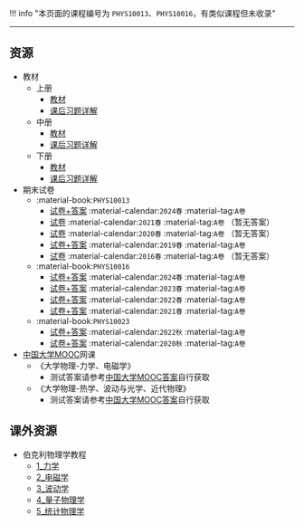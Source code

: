 !!! info "本页面的课程编号为 `PHYS10013`、`PHYS10016`，有类似课程但未收录"

---

## 资源  
- 教材  
    - 上册  
        - [教材](https://api.ecylt.top/v1/lanzou_link?url=https://cqu-openlib.lanzout.com/i1eVm1wkm1gd&type=down)  
        - [课后习题详解](https://api.ecylt.top/v1/lanzou_link?url=https://cqu-openlib.lanzout.com/iVV0F1y0rsab&type=down)  
    - 中册  
        - [教材](https://api.ecylt.top/v1/lanzou_link?url=https://cqu-openlib.lanzout.com/irWRU1wkm9bg&type=down)  
        - [课后习题详解](https://api.ecylt.top/v1/lanzou_link?url=https://cqu-openlib.lanzout.com/i9cHH1xy769g&type=down)  
    - 下册  
        - [教材](https://api.ecylt.top/v1/lanzou_link?url=https://cqu-openlib.lanzout.com/iV27g1wkm6if&type=down)  
        - [课后习题详解](https://api.ecylt.top/v1/lanzou_link?url=https://cqu-openlib.lanzout.com/ioosU1y0ty1a&type=down)  
- 期末试卷  
    - :material-book:`PHYS10013`  
        - [试卷+答案](https://api.ecylt.top/v1/lanzou_link?url=https://cqu-openlib.lanzout.com/ixSfO22p4scj&type=down) :material-calendar:`2024春` :material-tag:`A卷`  
        - [试卷](https://api.ecylt.top/v1/lanzou_link?url=https://cqu-openlib.lanzout.com/ijN8Q21oz5dg&type=down) :material-calendar:`2021春` :material-tag:`A卷` （暂无答案）  
        - [试卷](https://api.ecylt.top/v1/lanzou_link?url=https://cqu-openlib.lanzout.com/iDuRo21oz58b&type=down) :material-calendar:`2020春` :material-tag:`A卷` （暂无答案）  
        - [试卷+答案](https://api.ecylt.top/v1/lanzou_link?url=https://cqu-openlib.lanzout.com/ibHJY21oz55i&type=down) :material-calendar:`2019春` :material-tag:`A卷`  
        - [试卷](https://api.ecylt.top/v1/lanzou_link?url=https://cqu-openlib.lanzout.com/iVTI421oz51e&type=down) :material-calendar:`2016春` :material-tag:`A卷` （暂无答案）  
    - :material-book:`PHYS10016`  
        - [试卷+答案](https://api.ecylt.top/v1/lanzou_link?url=https://cqu-openlib.lanzout.com/i9lMe22kr73c&type=down) :material-calendar:`2024春` :material-tag:`A卷`  
        - [试卷+答案](https://api.ecylt.top/v1/lanzou_link?url=https://cqu-openlib.lanzout.com/iFBz921oxzef&type=down) :material-calendar:`2023春` :material-tag:`A卷`  
        - [试卷+答案](https://api.ecylt.top/v1/lanzou_link?url=https://cqu-openlib.lanzout.com/iXTZT21oxz7i&type=down) :material-calendar:`2022春` :material-tag:`A卷`  
        - [试卷+答案](https://api.ecylt.top/v1/lanzou_link?url=https://cqu-openlib.lanzout.com/iH0MW21oxz5g&type=down) :material-calendar:`2021春` :material-tag:`A卷`  
    - :material-book:`PHYS10023`  
        - [试卷+答案](https://api.ecylt.top/v1/lanzou_link?url=https://cqu-openlib.lanzout.com/iWNLP22p5hvi&type=down) :material-calendar:`2022秋` :material-tag:`A卷`  
        - [试卷+答案](https://api.ecylt.top/v1/lanzou_link?url=https://cqu-openlib.lanzout.com/iDfjF22p5hqd&type=down) :material-calendar:`2020秋` :material-tag:`A卷`  
- [中国大学MOOC](https://www.icourse163.org/)网课  
    - 《大学物理-力学、电磁学》  
        - 测试答案请参考[中国大学MOOC答案](../技巧/推荐使用的网站等/中国大学MOOC答案.md)自行获取  
    - 《大学物理-热学、波动与光学、近代物理》  
        - 测试答案请参考[中国大学MOOC答案](../技巧/推荐使用的网站等/中国大学MOOC答案.md)自行获取  

## 课外资源  
- 伯克利物理学教程  
    - [1_力学](https://api.ecylt.top/v1/lanzou_link?url=https://cqu-openlib.lanzout.com/iPjAq1wkmlmj&type=down)  
    - [2_电磁学](https://api.ecylt.top/v1/lanzou_link?url=https://cqu-openlib.lanzout.com/ihJeN1wkmw3g&type=down)  
    - [3_波动学](https://api.ecylt.top/v1/lanzou_link?url=https://cqu-openlib.lanzout.com/idnvE1wkn19c&type=down)  
    - [4_量子物理学](https://api.ecylt.top/v1/lanzou_link?url=https://cqu-openlib.lanzout.com/iihT11wkn67a&type=down)  
    - [5_统计物理学](https://api.ecylt.top/v1/lanzou_link?url=https://cqu-openlib.lanzout.com/is5Ht1wkn8xi&type=down)  